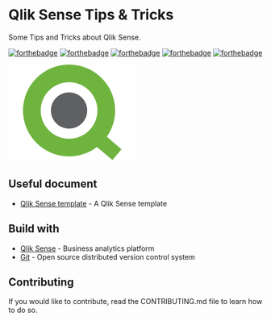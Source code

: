 # Qlik Sense Tips & Tricks

Some Tips and Tricks about Qlik Sense.

[![forthebadge](https://forthebadge.com/images/badges/you-didnt-ask-for-this.svg)](http://forthebadge.com) [![forthebadge](https://forthebadge.com/images/badges/made-with-crayons.svg)](http://forthebadge.com)  [![forthebadge](https://forthebadge.com/images/badges/contains-technical-debt.svg)](http://forthebadge.com)  [![forthebadge](https://forthebadge.com/images/badges/check-it-out.svg)](http://forthebadge.com)  [![forthebadge](https://forthebadge.com/images/badges/built-with-love.svg)](http://forthebadge.com)

![Qlik](./images/qlik-logo-256.png)

## Useful document

* [Qlik Sense template](./qvf/template.qvf) - A Qlik Sense template

## Build with

* [Qlik Sense](https://www.qlik.com/fr-fr/) - Business analytics platform
* [Git](https://git-scm.com) - Open source distributed version control system

## Contributing

If you would like to contribute, read the CONTRIBUTING.md file to learn how to do so.
